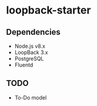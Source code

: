 # loopback-starter

## Dependencies

- Node.js v8.x
- LoopBack 3.x
- PostgreSQL
- Fluentd

## TODO

- To-Do model

